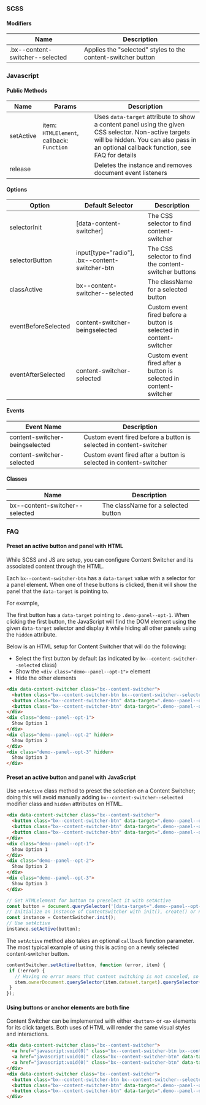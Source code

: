 ### SCSS

#### Modifiers

| Name                            | Description                                                  |
|---------------------------------|--------------------------------------------------------------|
| .bx--content-switcher--selected | Applies the "selected" styles to the content-switcher button |


### Javascript

#### Public Methods

| Name      | Params                        | Description                                                                                                           |
|-----------|-------------------------------|-----------------------------------------------------------------------------------------------------------------------|
| setActive | item: `HTMLElement`, callback: `Function` | Uses `data-target` attribute to show a content panel using the given CSS selector. Non-active targets will be hidden. You can also pass in an optional callback function, see FAQ for details |
| release   |                               | Deletes the instance and removes document event listeners                                                             |

#### Options

| Option              | Default Selector                               | Description                                                        |
|---------------------|------------------------------------------------|--------------------------------------------------------------------|
| selectorInit        | [data-content-switcher]                        | The CSS selector to find content-switcher                          |
| selectorButton      | input[type="radio"], .bx--content-switcher-btn | The CSS selector to find the content-switcher buttons              |
| classActive         | bx--content-switcher--selected                 | The className for a selected button                                |
| eventBeforeSelected | content-switcher-beingselected                 | Custom event fired before a button is selected in content-switcher |
| eventAfterSelected  | content-switcher-selected                      | Custom event fired after a button is selected in content-switcher  |


#### Events

| Event Name                     | Description                                                        |
|--------------------------------|--------------------------------------------------------------------|
| content-switcher-beingselected | Custom event fired before a button is selected in content-switcher |
| content-switcher-selected      | Custom event fired after a button is selected in content-switcher  |

#### Classes

| Name                           | Description                         |
|--------------------------------|-------------------------------------|
| bx--content-switcher--selected | The className for a selected button |


### FAQ

#### Preset an active button and panel with HTML

While SCSS and JS are setup, you can configure Content Switcher and its associated content through the HTML.

Each `bx--content-switcher-btn` has a `data-target` value with a selector for a panel element.
When one of these buttons is clicked, then it will show the panel that the `data-target` is pointing to.

For example, 

The first button has a `data-target` pointing to `.demo-panel--opt-1`. 
When clicking the first button, the JavaScript will find the DOM element using the given `data-target` selector and display it while hiding all other panels using the `hidden` attribute.

Below is an HTML setup for Content Switcher that will do the following: 

- Select the first button by default (as indicated by `bx--content-switcher--selected` class)
- Show the `<div class="demo--panel--opt-1">` element
- Hide the other elements

```html
<div data-content-switcher class="bx--content-switcher">
  <button class="bx--content-switcher-btn bx--content-switcher--selected" data-target=".demo--panel--opt-1">Option 1</button>
  <button class="bx--content-switcher-btn" data-target=".demo--panel--opt-2">Option 2</button>
  <button class="bx--content-switcher-btn" data-target=".demo--panel--opt-3">Option 3</button>
</div>
<div class="demo--panel--opt-1">
  Show Option 1
</div>
<div class="demo--panel--opt-2" hidden>
  Show Option 2
</div>
<div class="demo--panel--opt-3" hidden>
  Show Option 3
</div>
```

#### Preset an active button and panel with JavaScript

Use `setActive` class method to preset the selection on a Content Switcher; doing this will avoid manually adding `bx--content-switcher--selected` modifier class and `hidden` attributes on HTML.

```html
<div data-content-switcher class="bx--content-switcher">
  <button class="bx--content-switcher-btn" data-target=".demo--panel--opt-1">Option 1</button>
  <button class="bx--content-switcher-btn" data-target=".demo--panel--opt-2">Option 2</button>
  <button class="bx--content-switcher-btn" data-target=".demo--panel--opt-3">Option 3</button>
</div>
<div class="demo--panel--opt-1">
  Show Option 1
</div>
<div class="demo--panel--opt-2">
  Show Option 2
</div>
<div class="demo--panel--opt-3">
  Show Option 3
</div>
```

```js
// Get HTMLelement for button to preselect it with setActive
const button = document.querySelector('[data-target=".demo--panel--opt-2"]');
// Initialize an instance of ContentSwitcher with init(), create() or new ContentSwitcher(element)
const instance = ContentSwitcher.init();
// Use setActive
instance.setActive(button);
```

The `setActive` method also takes an optional `callback` function parameter. The most typical example of using this is acting on a newly selected content-switcher button. 
 ```js
 contentSwitcher.setActive(button, function (error, item) {
  if (!error) {
    // Having no error means that content switching is not canceled, so go on…
    item.ownerDocument.querySelector(item.dataset.target).querySelector('input').focus(); // `item` is the newly selected button
  }
});
```

#### Using buttons or anchor elements are both fine

Content Switcher can be implemented with either `<button>` or `<a>` elements for its click targets.
Both uses of HTML will render the same visual styles and interactions.

```html
<div data-content-switcher class="bx--content-switcher">
  <a href="javascript:void(0)" class="bx--content-switcher-btn bx--content-switcher--selected" data-target=".demo--panel--opt-1">Option 1</a>
  <a href="javascript:void(0)" class="bx--content-switcher-btn" data-target=".demo--panel--opt-2">Option 2</a>
  <a href="javascript:void(0)" class="bx--content-switcher-btn" data-target=".demo--panel--opt-3">Option 3</a>
</div>
<div data-content-switcher class="bx--content-switcher">
  <button class="bx--content-switcher-btn bx--content-switcher--selected" data-target=".demo--panel--opt-1">Option 1</button>
  <button class="bx--content-switcher-btn" data-target=".demo--panel--opt-2">Option 2</button>
  <button class="bx--content-switcher-btn" data-target=".demo--panel--opt-3">Option 3</button>
</div>
```
